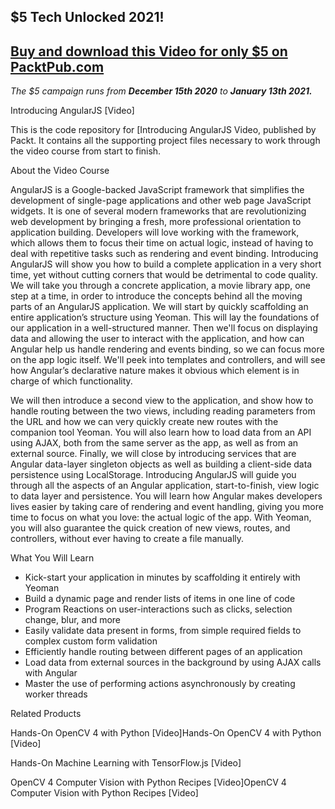 ## $5 Tech Unlocked 2021!
[Buy and download this Video for only $5 on PacktPub.com](https://www.packtpub.com/product/introducing-angularjs-video/9781783554218)
-----
*The $5 campaign         runs from __December 15th 2020__ to __January 13th 2021.__*

Introducing AngularJS [Video]

This is the code repository for [Introducing AngularJS Video, published by Packt. It contains all the supporting project files necessary to work through the video course from start to finish.

About the Video Course

AngularJS is a Google-backed JavaScript framework that simplifies the development of single-page applications and other web page JavaScript widgets. It is one of several modern frameworks that are revolutionizing web development by bringing a fresh, more professional orientation to application building. Developers will love working with the framework, which allows them to focus their time on actual logic, instead of having to deal with repetitive tasks such as rendering and event binding. Introducing AngularJS will show you how to build a complete application in a very short time, yet without cutting corners that would be detrimental to code quality. We will take you through a concrete application, a movie library app, one step at a time, in order to introduce the concepts behind all the moving parts of an AngularJS application. We will start by quickly scaffolding an entire application’s structure using Yeoman. This will lay the foundations of our application in a well-structured manner. Then we'll focus on displaying data and allowing the user to interact with the application, and how can Angular help us handle rendering and events binding, so we can focus more on the app logic itself. We'll peek into templates and controllers, and will see how Angular’s declarative nature makes it obvious which element is in charge of which functionality.

We will then introduce a second view to the application, and show how to handle routing between the two views, including reading parameters from the URL and how we can very quickly create new routes with the companion tool Yeoman. You will also learn how to load data from an API using AJAX, both from the same server as the app, as well as from an external source. Finally, we will close by introducing services that are Angular data-layer singleton objects as well as building a client-side data persistence using LocalStorage. Introducing AngularJS will guide you through all the aspects of an Angular application, start-to-finish, view logic to data layer and persistence. You will learn how Angular makes developers lives easier by taking care of rendering and event handling, giving you more time to focus on what you love: the actual logic of the app. With Yeoman, you will also guarantee the quick creation of new views, routes, and controllers, without ever having to create a file manually.

What You Will Learn

<DIV class=book-info-will-learn-text> <UL> <LI>Kick-start your application in minutes by scaffolding it entirely with Yeoman <LI>Build a dynamic page and render lists of items in one line of code <LI>Program Reactions on user-interactions such as clicks, selection change, blur, and more <LI>Easily validate data present in forms, from simple required fields to complex custom form validation <LI>Efficiently handle routing between different pages of an application <LI>Load data from external sources in the background by using AJAX calls with Angular <LI>Master the use of performing actions asynchronously by creating worker threads</LI></UL></DIV>
Related Products

Hands-On OpenCV 4 with Python [Video]Hands-On OpenCV 4 with Python [Video]

Hands-On Machine Learning with TensorFlow.js [Video]

OpenCV 4 Computer Vision with Python Recipes [Video]OpenCV 4 Computer Vision with Python Recipes [Video]
